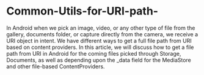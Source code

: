 # Common-Utils-for-URI-path-
In Android when we pick an image, video, or any other type of file from the gallery, documents folder, or capture directly from the camera, we receive a URI object in intent. We have different ways to get a full file path from URI based on content providers. In this article, we will discuss how to get a file path from URI in Android for the coming files picked through Storage, Documents, as well as depending upon the _data field for the MediaStore and other file-based ContentProviders.
